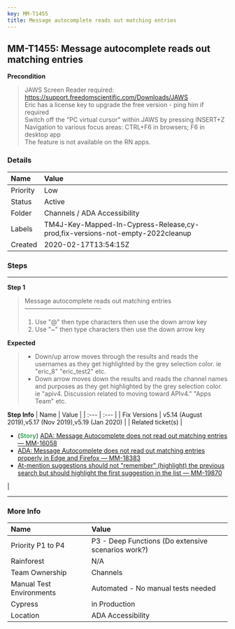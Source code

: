 ```yaml
---
key: MM-T1455
title: Message autocomplete reads out matching entries
---
```


## MM-T1455: Message autocomplete reads out matching entries

**Precondition**

> <article>JAWS Screen Reader required: <a href="https://support.freedomscientific.com/Downloads/JAWS" rel="noopener noreferrer" target="_blank">https://support.freedomscientific.com/Downloads/JAWS</a><br>Eric has a license key to upgrade the free version - ping him if required<br>Switch off the "PC virtual cursor" within JAWS by pressing INSERT+Z<br>Navigation to various focus areas: CTRL+F6 in browsers; F6 in desktop app<br>The feature is not available on the RN apps.</article>

### Details

| Name     | Value                                                                         |
| :------- | :---------------------------------------------------------------------------- |
| Priority | Low                                                                           |
| Status   | Active                                                                        |
| Folder   | Channels / ADA Accessibility                                                  |
| Labels   | TM4J-Key-Mapped-In-Cypress-Release,cy-prod,fix-versions-not-empty-2022cleanup |
| Created  | 2020-02-17T13:54:15Z                                                          |

### Steps

<hr/>

**Step 1**

> <article>Message autocomplete reads out matching entries<br>–––––––––––––––––––––––––<ol><li>Use "@" then type characters then use the down arrow key</li><li>Use "~" then type characters then use the down arrow key</li></ol></article>

**Expected**

> <article><ul><li>Down/up arrow moves through the results and reads the usernames as they get highlighted by the grey selection color. ie "eric_8" "eric_test2" etc.</li><li>Down arrow moves down the results and reads the channel names and purposes as they get highlighted by the grey selection color. ie "apiv4. Discussion related to moving toward APIv4." "Apps Team" etc.</li></ul></article>

**Step Info**
| Name | Value |
| :--- | :--- |
| Fix Versions | v5.14 (August 2019),v5.17 (Nov 2019),v5.19 (Jan 2020) |
| Related ticket(s) | <ul><li>(<strong><span style="color: rgb(65, 168, 95);">Story</span></strong>) <a href="https://mattermost.atlassian.net/browse/MM-16058" rel="noopener noreferrer" target="_blank">ADA: Message Autocomplete does not read out matching entries — MM-16058</a></li><li><a href="https://mattermost.atlassian.net/browse/MM-18373" rel="noopener noreferrer" target="_blank">ADA: Message Autocomplete does not read out matching entries properly in Edge and Firefox — MM-18383</a></li><li><a href="https://mattermost.atlassian.net/browse/MM-19870" rel="noopener noreferrer" target="_blank">At-mention suggestions should not "remember" (highlight) the previous search but should highlight the first suggestion in the list — MM-19870</a></li></ul> |

<hr/>

### More Info

| Name                     | Value                                              |
| :----------------------- | :------------------------------------------------- |
| Priority P1 to P4        | P3 - Deep Functions (Do extensive scenarios work?) |
| Rainforest               | N/A                                                |
| Team Ownership           | Channels                                           |
| Manual Test Environments | Automated - No manual tests needed                 |
| Cypress                  | in Production                                      |
| Location                 | ADA Accessibility                                  |
